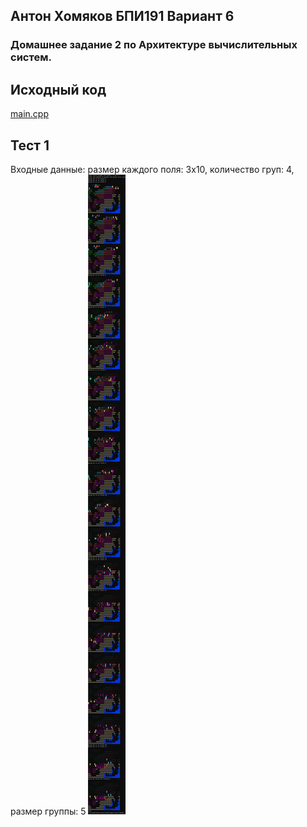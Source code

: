 ## Антон Хомяков БПИ191 Вариант 6
### Домашнее задание 2 по Архитектуре вычислительных систем.

## Исходный код
[main.cpp](https://github.com/antonkhmv/dz-avs/blob/master/task03/main.cpp)

## Тест 1
Входные данные: размер каждого поля: 3x10, количество груп: 4, размер группы: 5
![img](https://github.com/antonkhmv/dz-avs/blob/master/task03/img/1.png)
